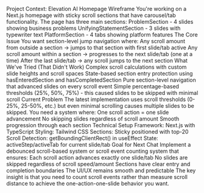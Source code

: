 Project Context: Elevation AI Homepage Wireframe
You're working on a Next.js homepage with sticky scroll sections that have carousel/tab functionality. The page has three main sections:
ProblemSection - 4 slides showing business problems
UnifyingStatementSection - 3 slides with typewriter text
PlatformSection - 4 tabs showing platform features
The Core Issue
You want section-level jump navigation where:
Any scroll amount from outside a section → jumps to that section with first slide/tab active
Any scroll amount within a section → progresses to the next slide/tab (one at a time)
After the last slide/tab → any scroll jumps to the next section
What We've Tried (That Didn't Work)
Complex scroll calculations with custom slide heights and scroll spaces
State-based section entry protection using hasEnteredSection and hasCompletedSection
Pure section-level navigation that advanced slides on every scroll event
Simple percentage-based thresholds (25%, 50%, 75%) - this caused slides to be skipped with minimal scroll
Current Problem
The latest implementation uses scroll thresholds (0-25%, 25-50%, etc.) but even minimal scrolling causes multiple slides to be skipped. You need a system where:
One scroll action = one slide advancement
No skipping slides regardless of scroll amount
Smooth progression through each section
Technical Setup
Framework: Next.js with TypeScript
Styling: Tailwind CSS
Sections: Sticky positioned with top-20
Scroll Detection: getBoundingClientRect() in useEffect
State: activeStep/activeTab for current slide/tab
Goal for Next Chat
Implement a debounced scroll-based system or scroll event counting system that ensures:
Each scroll action advances exactly one slide/tab
No slides are skipped regardless of scroll speed/amount
Sections have clear entry and completion boundaries
The UI/UX remains smooth and predictable
The key insight is that you need to count scroll events rather than measure scroll distance to achieve the one-action-one-slide behavior you want.